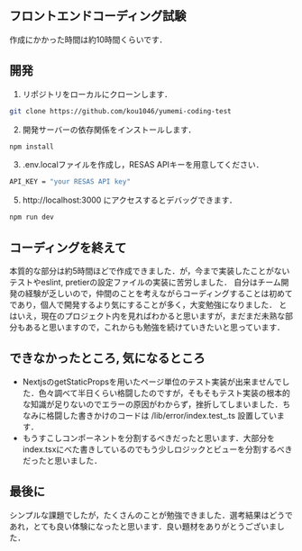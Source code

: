 ## フロントエンドコーディング試験
作成にかかった時間は約10時間くらいです．

## 開発
1. リポジトリをローカルにクローンします．
```bash
git clone https://github.com/kou1046/yumemi-coding-test
```
2. 開発サーバーの依存関係をインストールします．
```bash
npm install
```

3. .env.localファイルを作成し，RESAS APIキーを用意してください．
```bash
API_KEY = "your RESAS API key"
```

5. http://localhost:3000 にアクセスするとデバッグできます．
```bash
npm run dev
```

## コーディングを終えて
本質的な部分は約5時間ほどで作成できました．が，今まで実装したことがないテストやeslint, pretierの設定ファイルの実装に苦労しました．
自分はチーム開発の経験が乏しいので，仲間のことを考えながらコーディングすることは初めてであり，個人で開発するより気にすることが多く，大変勉強になりました．
とはいえ，現在のプロジェクト内を見ればわかると思いますが，まだまだ未熟な部分もあると思いますので，これからも勉強を続けていきたいと思っています．

## できなかったところ, 気になるところ
- NextjsのgetStaticPropsを用いたページ単位のテスト実装が出来ませんでした．色々調べて半日くらい格闘したのですが，そもそもテスト実装の根本的な知識が足りないのでエラーの原因がわからず，挫折してしまいました．ちなみに格闘した書きかけのコードは /lib/error/index.test_.ts 設置しています．
- もうすこしコンポーネントを分割するべきだったと思います．大部分をindex.tsxにべた書きしているのでもう少しロジックとビューを分割するべきだったと思いました．

## 最後に
シンプルな課題でしたが，たくさんのことが勉強できました．選考結果はどうであれ，とても良い体験になったと思います．良い題材をありがとうございました．
